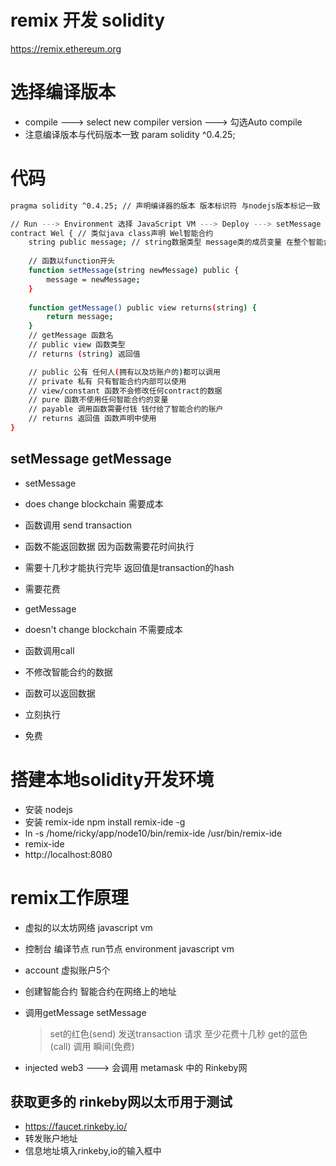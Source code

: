 # remix 开发 solidity

https://remix.ethereum.org

# 选择编译版本
* compile ---> select new compiler version ---> 勾选Auto compile
* 注意编译版本与代码版本一致 param solidity ^0.4.25;

# 代码
```bash
pragma solidity ^0.4.25; // 声明编译器的版本 版本标识符 与nodejs版本标记一致

// Run ---> Environment 选择 JavaScript VM ---> Deploy ---> setMessage 设置信息 ---> getMessage 获取
contract Wel { // 类似java class声明 Wel智能合约
    string public message; // string数据类型 message类的成员变量 在整个智能合约生命周期都可以访问 pulib 是访问修饰符 是storage类型的变量 成员变量和局部变量
    
    // 函数以function开头
    function setMessage(string newMessage) public {
        message = newMessage;
    }
    
    function getMessage() public view returns(string) {
        return message;
    }
    // getMessage 函数名
    // public view 函数类型
    // returns (string) 返回值

    // public 公有 任何人(拥有以及坊账户的)都可以调用
    // private 私有 只有智能合约内部可以使用
    // view/constant 函数不会修改任何contract的数据
    // pure 函数不使用任何智能合约的变量
    // payable 调用函数需要付钱 钱付给了智能合约的账户
    // returns 返回值 函数声明中使用
}
```

## setMessage getMessage
* setMessage
* does change blockchain 需要成本
* 函数调用 send transaction
* 函数不能返回数据 因为函数需要花时间执行
* 需要十几秒才能执行完毕 返回值是transaction的hash
* 需要花费

* getMessage
* doesn't change blockchain 不需要成本
* 函数调用call
* 不修改智能合约的数据
* 函数可以返回数据
* 立刻执行
* 免费

# 搭建本地solidity开发环境
* 安装 nodejs
* 安装 remix-ide  npm install remix-ide -g
* ln -s /home/ricky/app/node10/bin/remix-ide /usr/bin/remix-ide
* remix-ide
* http://localhost:8080

# remix工作原理
* 虚拟的以太坊网络 javascript vm
* 控制台 编译节点 run节点 environment javascript vm
* account 虚拟账户5个
* 创建智能合约 智能合约在网络上的地址
* 调用getMessage setMessage
  > set的红色(send) 发送transaction 请求  至少花费十几秒
  > get的蓝色(call) 调用 瞬间(免费)

* injected web3 ---> 会调用 metamask 中的 Rinkeby网

## 获取更多的 rinkeby网以太币用于测试
* https://faucet.rinkeby.io/
* 转发账户地址
* 信息地址填入rinkeby,io的输入框中